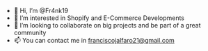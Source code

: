 
- 👋 Hi, I’m @Fr4nk19
- 👀 I’m interested in Shopify and E-Commerce Developments
- 💞️ I’m looking to collaborate on big projects and be part of a great community
- 📫 You can contact me in franciscojalfaro21@gmail.com

<!---
Fr4nk19/Fr4nk19 is a ✨ special ✨ repository because its `README.md` (this file) appears on your GitHub profile.
You can click the Preview link to take a look at your changes.
--->
